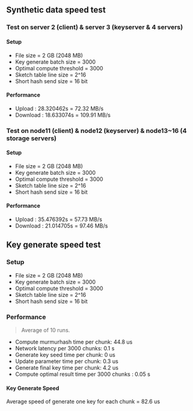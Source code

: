 ## Synthetic data speed test
### Test on server 2 (client) & server 3 (keyserver & 4 servers)
#### Setup

* File size = 2 GB (2048 MB)
* Key generate batch size = 3000
* Optimal compute threshold = 3000
* Sketch table line size = 2^16
* Short hash send size = 16 bit

#### Performance 

* Upload : 28.320462s = 72.32 MB/s
* Download : 18.633074s = 109.91 MB/s


### Test on node11 (client) & node12 (keyserver) & node13~16 (4 storage servers)
#### Setup

* File size = 2 GB (2048 MB)
* Key generate batch size = 3000
* Optimal compute threshold = 3000
* Sketch table line size = 2^16
* Short hash send size = 16 bit

#### Performance 

* Upload : 35.476392s = 57.73 MB/s
* Download : 21.014705s = 97.46 MB/s

## Key generate speed test

### Setup
* File size = 2 GB (2048 MB)
* Key generate batch size = 3000
* Optimal compute threshold = 3000
* Sketch table line size = 2^16
* Short hash send size = 16 bit

### Performance

> Average of 10 runs.

* Compute murmurhash time per chunk: 44.8 us
* Network latency per 3000 chunks: 0.1 s
* Generate key seed time per chunk: 0 us
* Update parameter time per chunk: 0.3 us
* Generate final key time per chunk: 4.2 us
* Compute optimal result time per 3000 chunks : 0.05 s

#### Key Generate Speed 

Average speed of generate one key for each chunk = 82.6 us